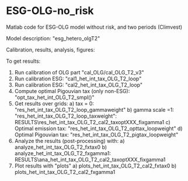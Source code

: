 # ESG-OLG-no_risk
Matlab code for ESG-OLG model without risk, and two periods (Climvest)

Model description: "esg_hetero_olgT2"

Calibration, results, analysis, figures:

To get results:
1) Run calibration of OLG part "cal_OLG/cal_OLG_T2_v3"
2) Run calibration ESG: "cal1_het_int_tax_OLG_T2_loop"
3) Run calibration ESG: "cal2_het_int_tax_OLG_T2_loop"
4) Compute optimal Pigouvian tax (only non-ESG): "opt_tax_het_int_OLG_T2_smpl()"
5) Get results over grids:
    a) tax = 0: "res_het_int_tax_OLG_T2_loop_gammaweight"
    b) gamma scale =1: "res_het_int_tax_OLG_T2_loop_taxweight": RESULTS\res_het_int_tax_OLG_T2_cal2_taxoptXXX_fixgamma1
    c) Optimal emission tax:   "res_het_int_tax_OLG_T2_opttax_loopweight"
    d) Optimal Pigouvian tax:  "res_het_int_tax_OLG_T2_pigtax_loopweight"
6) Analyze the results (post-processing) with:
    a) analyze_het_int_tax_OLG_T2_fxtax0
    b) analyze_het_int_tax_OLG_T2_fxgamma1: RESULTS\ana_het_int_tax_OLG_T2_cal2_taxoptXXX_fixgamma1
5) Plot results with "plots"
    a) plots_het_int_tax_OLG_T2_cal2_fxtax0
    b) plots_het_int_tax_OLG_T2_cal2_fxgamma1
